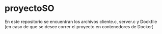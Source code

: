 # proyectoSO

En este repositorio se encuentran los archivos cliente.c, server.c y Dockfile (en caso de que se desee correr el proyecto en contenedores de Docker)
